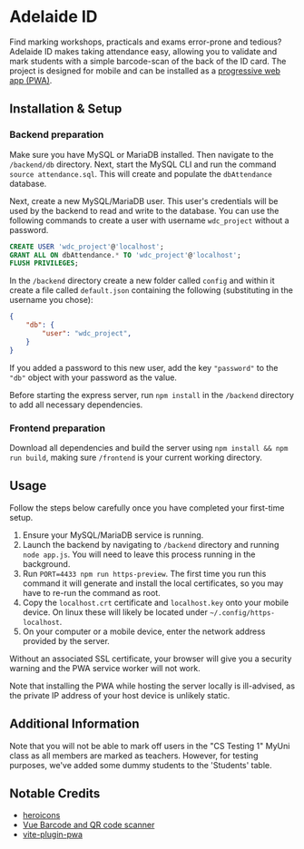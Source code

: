 # Adelaide ID

Find marking workshops, practicals and exams error-prone and tedious? Adelaide ID makes taking attendance easy, allowing you to validate and mark students with a simple barcode-scan of the back of the ID card. The project is designed for mobile and can be installed as a [progressive web app (PWA)](https://support.google.com/chrome/answer/9658361?hl=en&co=GENIE.Platform%3DAndroid&oco=0).

## Installation & Setup
### Backend preparation
Make sure you have MySQL or MariaDB installed. Then navigate to the `/backend/db` directory. Next, start the MySQL CLI and run the command `source attendance.sql`. This will create and populate the `dbAttendance` database.

Next, create a new MySQL/MariaDB user. This user's credentials will be used by the backend to read and write to the database. You can use the following commands to create a user with username `wdc_project` without a password.

```sql
CREATE USER 'wdc_project'@'localhost';
GRANT ALL ON dbAttendance.* TO 'wdc_project'@'localhost';
FLUSH PRIVILEGES;
```

In the `/backend` directory create a new folder called `config` and within it create a file called `default.json` containing the following (substituting in the username you chose):

```json
{
    "db": {
        "user": "wdc_project",
    }
}
```
If you added a password to this new user, add the key `"password"` to the `"db"` object with your password as the value.  

Before starting the express server, run `npm install` in the `/backend` directory to add all necessary dependencies.

### Frontend preparation
Download all dependencies and build the server using `npm install && npm run build`, making sure `/frontend` is your current working directory.

## Usage
Follow the steps below carefully once you have completed your first-time setup. 

1. Ensure your MySQL/MariaDB service is running. 
2. Launch the backend by navigating to `/backend` directory and running `node app.js`. You will need to leave this process running in the background.
3. Run `PORT=4433 npm run https-preview`. The first time you run this command it will generate and install the local certificates, so you may have to re-run the command as root.
4. Copy the `localhost.crt` certificate and `localhost.key` onto your mobile device. On linux these will likely be located under `~/.config/https-localhost`.
4. On your computer or a mobile device, enter the network address provided by the server.

Without an associated SSL certificate, your browser will give you a security warning and the PWA service worker will not work.

Note that installing the PWA while hosting the server locally is ill-advised, as the private IP address of your host device is unlikely static. 


## Additional Information
Note that you will not be able to mark off users in the "CS Testing 1" MyUni class as all members are marked as teachers. However, for testing purposes, we've added some dummy students to the 'Students' table. 

## Notable Credits
- [heroicons](https://github.com/tailwindlabs/heroicons) 
- [Vue Barcode and QR code scanner](https://github.com/olefirenko/vue-barcode-reader) 
- [vite-plugin-pwa](https://github.com/antfu/vite-plugin-pwa) 

